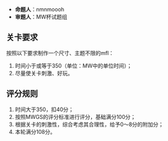 - **命题人**：nmnmoooh
- **审题人**：MW杯试题组

## 关卡要求

按照以下要求制作一个尺寸、主题不限的mfl：

1. 时间小于或等于350（单位：MW中的单位时间）；
2. 尽量使关卡刺激、好玩。

## 评分规则

1. 时间大于350，扣40分；
2. 按照MWGS的评分标准进行评分，基础满分100分；
3. 根据关卡的刺激性，综合考虑其合理性，给予0～8分的附加分；
4. 本轮满分108分。